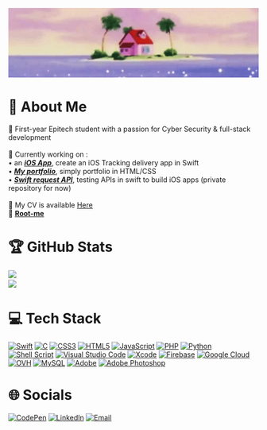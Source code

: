 ![MasterHead](./kame_house_banner.gif)

# 💫 About Me
💬 First-year Epitech student with a passion for Cyber Security & full-stack development<br>
<br>
🔭 Currently working on :<br>
    • an [___iOS App___](https://github.com/xmarano/app_deliveries), create an iOS Tracking delivery app in Swift<br>
    • [___My portfolio___](https://github.com/xmarano/portfolio), simply portfolio in HTML/CSS<br>
    • [___Swift request API___](https://github.com/xmarano/App_RequestAPI), testing APIs in swift to build iOS apps (private repository for now)<br>
<br>
📄 My CV is available [Here](https://github.com/xmarano/xmarano/blob/main/cv_leo-gregori.pdf)<br>
🧢 [__Root-me__](https://www.root-me.org/leo_gregori)<br>

# 🏆 GitHub Stats
![](https://github-stats-eta-roan.vercel.app/api/top-langs/?username=xmarano&layout=donut&show_icons=true&theme=tokyonight)<br>
![](https://github-readme-stats.vercel.app/api?username=xmarano&show_icons=true&theme=tokyonight)<br>

# 💻 Tech Stack
[![Swift](https://img.shields.io/badge/swift-F54A2A?style=for-the-badge&logo=swift&logoColor=white)](https://www.github.com/xmarano)
[![C](https://img.shields.io/badge/c-%2300599C.svg?style=for-the-badge&logo=c&logoColor=white)](https://www.github.com/xmarano)
[![CSS3](https://img.shields.io/badge/css3-%231572B6.svg?style=for-the-badge&logo=css3&logoColor=white)](https://www.github.com/xmarano)
[![HTML5](https://img.shields.io/badge/html5-%23E34F26.svg?style=for-the-badge&logo=html5&logoColor=white)](https://www.github.com/xmarano)
[![JavaScript](https://img.shields.io/badge/javascript-%23323330.svg?style=for-the-badge&logo=javascript&logoColor=%23F7DF1E)](https://www.github.com/xmarano)
[![PHP](https://img.shields.io/badge/php-%23777BB4.svg?style=for-the-badge&logo=php&logoColor=white)](https://www.github.com/xmarano)
[![Python](https://img.shields.io/badge/python-3670A0?style=for-the-badge&logo=python&logoColor=ffdd54)](https://www.github.com/xmarano)
[![Shell Script](https://img.shields.io/badge/shell_script-%23121011.svg?style=for-the-badge&logo=gnu-bash&logoColor=white)](https://www.github.com/xmarano)
[![Visual Studio Code](https://img.shields.io/badge/Visual%20Studio%20Code-0078d7.svg?style=for-the-badge&logo=visual-studio-code&logoColor=white)](https://www.github.com/xmarano)
[![Xcode](https://img.shields.io/badge/Xcode-007ACC?style=for-the-badge&logo=Xcode&logoColor=white)](https://www.github.com/xmarano)
[![Firebase](https://img.shields.io/badge/firebase-%23039BE5.svg?style=for-the-badge&logo=firebase)](https://www.github.com/xmarano)
[![Google Cloud](https://img.shields.io/badge/GoogleCloud-%234285F4.svg?style=for-the-badge&logo=google-cloud&logoColor=white)](https://www.github.com/xmarano)
[![OVH](https://img.shields.io/badge/ovh-%23123F6D.svg?style=for-the-badge&logo=ovh&logoColor=#123F6D)](https://www.github.com/xmarano)
[![MySQL](https://img.shields.io/badge/mysql-%2300000f.svg?style=for-the-badge&logo=mysql&logoColor=white)](https://www.github.com/xmarano)
[![Adobe](https://img.shields.io/badge/adobe-%23FF0000.svg?style=for-the-badge&logo=adobe&logoColor=white)](https://www.github.com/xmarano)
[![Adobe Photoshop](https://img.shields.io/badge/adobe%20photoshop-%2331A8FF.svg?style=for-the-badge&logo=adobe%20photoshop&logoColor=white)](https://www.github.com/xmarano)<br>

# 🌐 Socials
[![CodePen](https://img.shields.io/badge/Codepen-000000?style=for-the-badge&logo=codepen&logoColor=white)](https://www.codepen.io/xmarano)
[![LinkedIn](https://img.shields.io/badge/LinkedIn-%230077B5.svg?style=for-the-badge&logo=linkedin&logoColor=white)](https://www.linkedin.com/in/leogregori/)
[![Email](https://img.shields.io/badge/Email-%237C3AED.svg?style=for-the-badge&logo=microsoft-outlook&logoColor=white)](mailto:leo.gregori@epitech.eu)
